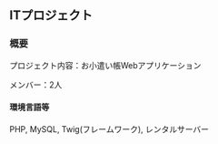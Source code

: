 ## ITプロジェクト

### 概要
プロジェクト内容：お小遣い帳Webアプリケーション

メンバー：2人
#### 環境言語等
PHP, MySQL, Twig(フレームワーク), レンタルサーバー
